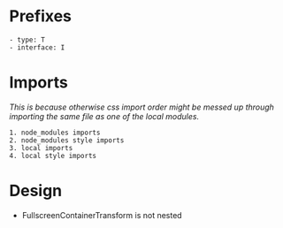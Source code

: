 # Prefixes

    - type: T
    - interface: I

# Imports

_This is because otherwise css import order might be messed up through importing the same file as one of the local modules._

    1. node_modules imports
    2. node_modules style imports
    3. local imports
    4. local style imports

# Design

-   FullscreenContainerTransform is not nested
